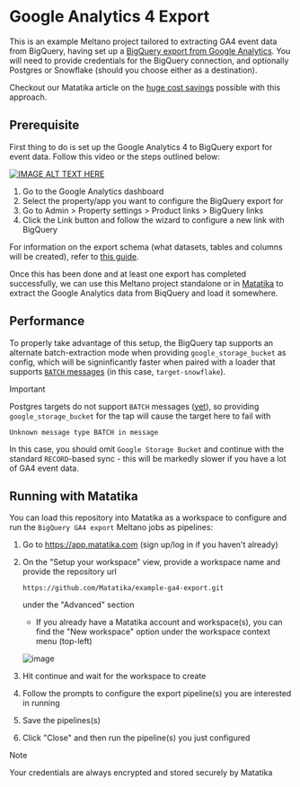 # Google Analytics 4 Export

This is an example Meltano project tailored to extracting GA4 event data from BigQuery, having set up a [BigQuery export from Google Analytics](https://support.google.com/analytics/answer/9358801). You will need to provide credentials for the BigQuery connection, and optionally Postgres or Snowflake (should you choose either as a destination).

Checkout our Matatika article on the [huge cost savings](https://www.matatika.com/slash-your-ga4-costs-by-99-4-without-compromising-performance/) possible with this approach.


## Prerequisite

First thing to do is set up the Google Analytics 4 to BigQuery export for event data. Follow this video or the steps outlined below:

[![IMAGE ALT TEXT HERE](https://img.youtube.com/vi/Yrls-PFVxcQ/0.jpg)](https://www.youtube.com/watch?v=Yrls-PFVxcQ)

1. Go to the Google Analytics dashboard
2. Select the property/app you want to configure the BigQuery export for
3. Go to Admin > Property settings > Product links > BigQuery links
4. Click the Link button and follow the wizard to configure a new link with BigQuery

For information on the export schema (what datasets, tables and columns will be created), refer to [this guide](https://support.google.com/analytics/answer/7029846).

Once this has been done and at least one export has completed successfully, we can use this Meltano project standalone or in [Matatika](https://www.matatika.com) to extract the Google Analytics data from BiqQuery and load it somewhere.


## Performance
To properly take advantage of this setup, the BigQuery tap supports an alternate batch-extraction mode when providing `google_storage_bucket` as config, which will be signinficantly faster when paired with a loader that supports [`BATCH` messages](https://sdk.meltano.com/en/latest/batch.html) (in this case, `target-snowflake`).

> [!IMPORTANT]
> Postgres targets do not support `BATCH` messages ([yet](https://github.com/MeltanoLabs/target-postgres/issues/30)), so providing `google_storage_bucket` for the tap will cause the target here to fail with
> ```
> Unknown message type BATCH in message
> ```
> In this case, you should omit `Google Storage Bucket` and continue with the standard `RECORD`-based sync - this will be markedly slower if you have a lot of GA4 event data.

## Running with Matatika
You can load this repository into Matatika as a workspace to configure and run the `BigQuery GA4 export` Meltano jobs as pipelines:
1. Go to https://app.matatika.com (sign up/log in if you haven't already)
2. On the "Setup your workspace" view, provide a workspace name and provide the repository url
   ```
   https://github.com/Matatika/example-ga4-export.git
   ```
   under the "Advanced" section
    - If you already have a Matatika account and workspace(s), you can find the "New workspace" option under the workspace context menu (top-left)

   ![image](https://github.com/user-attachments/assets/cd4f527e-0951-41f9-bee4-ead70f260071)
3. Hit continue and wait for the workspace to create
4. Follow the prompts to configure the export pipeline(s) you are interested in running
6. Save the pipelines(s)
7. Click "Close" and then run the pipeline(s) you just configured

> [!NOTE]
> Your credentials are always encrypted and stored securely by Matatika
